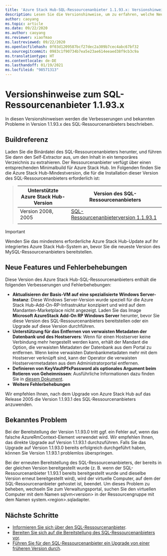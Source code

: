```yaml
---
title: 'Azure Stack Hub-SQL-Ressourcenanbieter 1.1.93.x: Versionshinweise'
description: Lesen Sie die Versionshinweise, um zu erfahren, welche Neuerungen im Update 1.1.93.x zum Azure Stack Hub-SQL-Ressourcenanbieter enthalten sind.
author: caoyang
ms.topic: article
ms.date: 09/22/2020
ms.author: caoyang
ms.reviewer: xiaofmao
ms.lastreviewed: 09/22/2020
ms.openlocfilehash: 0f03d1209587bcf27dec2a309b7cec4abc67bf32
ms.sourcegitcommit: 0983c1f90734b7ea5e23ae614eeaed38f9cb3c9a
ms.translationtype: HT
ms.contentlocale: de-DE
ms.lasthandoff: 01/19/2021
ms.locfileid: "98571313"
---
```

# <a name="sql-resource-provider-1193x-release-notes"></a>Versionshinweise zum SQL-Ressourcenanbieter 1.1.93.x

In diesen Versionshinweisen werden die Verbesserungen und bekannten Probleme in Version 1.1.93.x des SQL-Ressourcenanbieters beschrieben.

## <a name="build-reference"></a>Buildreferenz
Laden Sie die Binärdatei des SQL-Ressourcenanbieters herunter, und führen Sie dann den Self-Extractor aus, um den Inhalt in ein temporäres Verzeichnis zu extrahieren. Der Ressourcenanbieter verfügt über einen entsprechenden Minimalbuild für Azure Stack Hub. Im Folgenden finden Sie die Azure Stack Hub-Mindestversion, die für die Installation dieser Version des SQL-Ressourcenanbieters erforderlich ist:

> |Unterstützte Azure Stack Hub-Version|Version des SQL-Ressourcenanbieters|
> |-----|-----|
> |Version 2008, 2005|[SQL-Ressourcenanbieterversion 1.1.93.1](https://aka.ms/azshsqlrp11931)|  
> |     |     |

> [!IMPORTANT]
> Wenden Sie das mindestens erforderliche Azure Stack Hub-Update auf Ihr integriertes Azure Stack Hub-System an, bevor Sie die neueste Version des MySQL-Ressourcenanbieters bereitstellen.

## <a name="new-features-and-fixes"></a>Neue Features und Fehlerbehebungen

Diese Version des Azure Stack Hub-SQL-Ressourcenanbieters enthält die folgenden Verbesserungen und Fehlerbehebungen:

- **Aktualisieren der Basis-VM auf eine spezialisierte Windows Server-Instanz**: Diese Windows Server-Version wurde speziell für die Azure Stack Hub-Add-On-RP-Infrastruktur konzipiert und wird auf dem Mandanten-Marketplace nicht angezeigt. Laden Sie das Image **Microsoft AzureStack Add-On RP Windows Server** herunter, bevor Sie diese Version des SQL-Ressourcenanbieters bereitstellen oder ein Upgrade auf diese Version durchführen.
- **Unterstützung für das Entfernen von verwaisten Metadaten der Datenbank und des Hostservers**: Wenn für einen Hostserver keine Verbindung mehr hergestellt werden kann, erhält der Mandant die Option, die verwaisten Metadaten der Datenbank aus dem Portal zu entfernen. Wenn keine verwaisten Datenbankmetadaten mehr mit dem Hostserver verknüpft sind, kann der Operator die verwaisten Hostservermetadaten aus dem Administratorportal entfernen.
- **Definieren von KeyVaultPfxPassword als optionales Argument beim Rotieren von Geheimnissen**: Ausführliche Informationen dazu finden Sie in [diesem Dokument](azure-stack-sql-resource-provider-maintain.md#secrets-rotation).
- **Weitere Fehlerbehebungen**

Wir empfehlen Ihnen, nach dem Upgrade von Azure Stack Hub auf das Release 2005 die Version 1.1.93.1 des SQL-Ressourcenanbieters anzuwenden.

## <a name="known-issue"></a>Bekanntes Problem
Bei der Bereitstellung der Version 1.1.93.0 tritt ggf. ein Fehler auf, wenn das falsche AzureRmContext-Element verwendet wird. Wir empfehlen Ihnen, das direkte Upgrade auf Version 1.1.93.1 durchzuführen. Falls Sie das Upgrade auf Version 1.1.93.0 bereits erfolgreich durchgeführt haben, können Sie Version 1.1.93.1 problemlos überspringen.

Bei der erneuten Bereitstellung des SQL-Ressourcenanbieters, der bereits in der gleichen Version bereitgestellt wurde (z. B. wenn der SQL-Ressourcenanbieter 1.1.93.1 bereits bereitgestellt wurde und dieselbe Version erneut bereitgestellt wird), wird der virtuelle Computer, auf dem der SQL-Ressourcenanbieter gehostet ist, beendet. Um dieses Problem zu beheben, wechseln Sie zum Verwaltungsportal, suchen Sie den virtuellen Computer mit dem Namen sqlvm\<version\> in der Ressourcengruppe mit dem Namen system.\<region\>.sqladapter.

## <a name="next-steps"></a>Nächste Schritte

- [Informieren Sie sich über den SQL-Ressourcenanbieter](azure-stack-sql-resource-provider.md).
- [Bereiten Sie sich auf die Bereitstellung des SQL-Ressourcenanbieters vor](azure-stack-sql-resource-provider-deploy.md#prerequisites).
- [Führen Sie für den SQL-Ressourcenanbieter ein Upgrade von einer früheren Version durch](azure-stack-sql-resource-provider-update.md).

